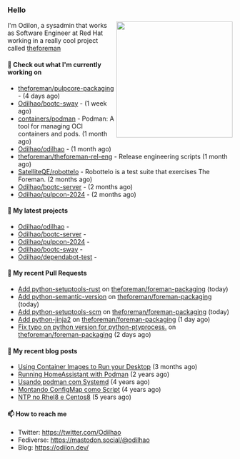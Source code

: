 ### Hello

<img align="right" src="https://avatars.githubusercontent.com/odilhao" width="260">

I'm Odilon, a sysadmin that works as Software Engineer at Red Hat working in a really cool project called [theforeman](https://theforeman.org/)

#### 👷 Check out what I'm currently working on

- [theforeman/pulpcore-packaging](https://github.com/theforeman/pulpcore-packaging) -  (4 days ago)
- [Odilhao/bootc-sway](https://github.com/Odilhao/bootc-sway) -  (1 week ago)
- [containers/podman](https://github.com/containers/podman) - Podman: A tool for managing OCI containers and pods. (1 month ago)
- [Odilhao/odilhao](https://github.com/Odilhao/odilhao) -  (1 month ago)
- [theforeman/theforeman-rel-eng](https://github.com/theforeman/theforeman-rel-eng) - Release engineering scripts (1 month ago)
- [SatelliteQE/robottelo](https://github.com/SatelliteQE/robottelo) - Robottelo is a test suite that exercises The Foreman. (2 months ago)
- [Odilhao/bootc-server](https://github.com/Odilhao/bootc-server) -  (2 months ago)
- [Odilhao/pulpcon-2024](https://github.com/Odilhao/pulpcon-2024) -  (2 months ago)

#### 🌱 My latest projects

- [Odilhao/odilhao](https://github.com/Odilhao/odilhao) - 
- [Odilhao/bootc-server](https://github.com/Odilhao/bootc-server) - 
- [Odilhao/pulpcon-2024](https://github.com/Odilhao/pulpcon-2024) - 
- [Odilhao/bootc-sway](https://github.com/Odilhao/bootc-sway) - 
- [Odilhao/dependabot-test](https://github.com/Odilhao/dependabot-test) - 

#### 🔨 My recent Pull Requests

- [Add python-setuptools-rust](https://github.com/theforeman/foreman-packaging/pull/11703) on [theforeman/foreman-packaging](https://github.com/theforeman/foreman-packaging) (today)
- [Add python-semantic-version](https://github.com/theforeman/foreman-packaging/pull/11702) on [theforeman/foreman-packaging](https://github.com/theforeman/foreman-packaging) (today)
- [Add python-setuptools-scm](https://github.com/theforeman/foreman-packaging/pull/11701) on [theforeman/foreman-packaging](https://github.com/theforeman/foreman-packaging) (today)
- [Add python-jinja2](https://github.com/theforeman/foreman-packaging/pull/11698) on [theforeman/foreman-packaging](https://github.com/theforeman/foreman-packaging) (1 day ago)
- [Fix typo on python version for python-ptyprocess.](https://github.com/theforeman/foreman-packaging/pull/11693) on [theforeman/foreman-packaging](https://github.com/theforeman/foreman-packaging) (2 days ago)

#### 📜 My recent blog posts

- [Using Container Images to Run your Desktop](https://odilon.dev/2024/10/29/building-a-desktop-with-bootc/) (3 months ago)
- [Running HomeAssistant with Podman](https://odilon.dev/2022/12/20/homeassistant-with-podman/) (2 years ago)
- [Usando podman com Systemd](https://odilon.dev/2020/06/30/usando-podman-com-systemd/) (4 years ago)
- [Montando ConfigMap como Script](https://odilon.dev/2020/03/08/montando-configmap-como-script/) (4 years ago)
- [NTP no Rhel8 e Centos8](https://odilon.dev/2019/09/17/2019-09-17-ntp-rhel8-centos8/) (5 years ago)


#### 📫 How to reach me

- Twitter: https://twitter.com/Odilhao
- Fediverse: https://mastodon.social/@odilhao
- Blog: https://odilon.dev/
